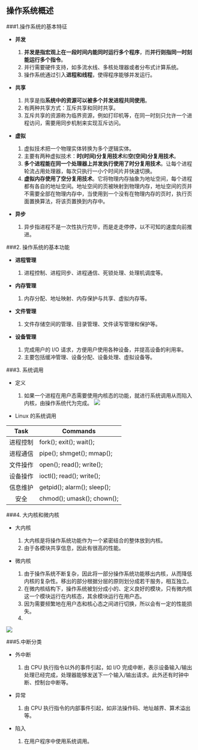 ## 操作系统概述

###1.操作系统的基本特征
- **并发**
  1. **并发是指宏观上在一段时间内能同时运行多个程序**，而**并行则指同一时刻能运行多个指令**。
  2. 并行需要硬件支持，如多流水线、多核处理器或者分布式计算系统。
  3. 操作系统通过引入**进程和线程**，使得程序能够并发运行。

- **共享**
  1. 共享是指**系统中的资源可以被多个并发进程共同使用**。
  2. 有两种共享方式：互斥共享和同时共享。
  3. 互斥共享的资源称为临界资源，例如打印机等，在同一时刻只允许一个进程访问，需要用同步机制来实现互斥访问。

- **虚拟**
  1. 虚拟技术把一个物理实体转换为多个逻辑实体。
  2. 主要有两种虚拟技术：**时(时间)分复用技术**和**空(空间)分复用技术**。
  3. **多个进程能在同一个处理器上并发执行使用了时分复用技术**。让每个进程轮流占用处理器，每次只执行一小个时间片并快速切换。
  4. **虚拟内存使用了空分复用技术**。它将物理内存抽象为地址空间，每个进程都有各自的地址空间。地址空间的页被映射到物理内存，地址空间的页并不需要全部在物理内存中，当使用到一个没有在物理内存的页时，执行页面置换算法，将该页置换到内存中。

- **异步**
  1. 异步指进程不是一次性执行完毕，而是走走停停，以不可知的速度向前推进。

###2. 操作系统的基本功能
- **进程管理**
  1. 进程控制、进程同步、进程通信、死锁处理、处理机调度等。

- **内存管理**
  1. 内存分配、地址映射、内存保护与共享、虚拟内存等。

- **文件管理**
  1. 文件存储空间的管理、目录管理、文件读写管理和保护等。

- **设备管理**
  1. 完成用户的 I/O 请求，方便用户使用各种设备，并提高设备的利用率。
  2. 主要包括缓冲管理、设备分配、设备处理、虛拟设备等。

###3. 系统调用
- 定义
  1. 如果一个进程在用户态需要使用内核态的功能，就进行系统调用从而陷入内核，由操作系统代为完成。
![](https://cs-notes-1256109796.cos.ap-guangzhou.myqcloud.com/tGPV0.png)

- Linux 的系统调用

| Task | Commands |
| :---: | --- |
| 进程控制 | fork(); exit(); wait(); |
| 进程通信 | pipe(); shmget(); mmap(); |
| 文件操作 | open(); read(); write(); |
| 设备操作 | ioctl(); read(); write(); |
| 信息维护 | getpid(); alarm(); sleep(); |
| 安全 | chmod(); umask(); chown(); |

###4. 大内核和微内核
- 大内核
  1. 大内核是将操作系统功能作为一个紧密结合的整体放到内核。
  2. 由于各模块共享信息，因此有很高的性能。

- 微内核
  1. 由于操作系统不断复杂，因此将一部分操作系统功能移出内核，从而降低内核的复杂性。移出的部分根据分层的原则划分成若干服务，相互独立。
  2. 在微内核结构下，操作系统被划分成小的、定义良好的模块，只有微内核这一个模块运行在内核态，其余模块运行在用户态。
  3. 因为需要频繁地在用户态和核心态之间进行切换，所以会有一定的性能损失。
  4. 
![](https://cs-notes-1256109796.cos.ap-guangzhou.myqcloud.com/2_14_microkernelArchitecture.jpg)

###5.中断分类
- 外中断
  1. 由 CPU 执行指令以外的事件引起，如 I/O 完成中断，表示设备输入/输出处理已经完成，处理器能够发送下一个输入/输出请求。此外还有时钟中断、控制台中断等。

- 异常
  1. 由 CPU 执行指令的内部事件引起，如非法操作码、地址越界、算术溢出等。

- 陷入
  1. 在用户程序中使用系统调用。





